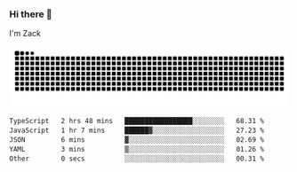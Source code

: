 ### Hi there 👋
I'm Zack

![](https://raw.githubusercontent.com/z4cki/z4cki/refs/heads/output/github-contribution-grid-snake.svg)
<!--START_SECTION:waka-->

```txt
TypeScript   2 hrs 48 mins   █████████████████░░░░░░░░   68.31 %
JavaScript   1 hr 7 mins     ██████▓░░░░░░░░░░░░░░░░░░   27.23 %
JSON         6 mins          ▓░░░░░░░░░░░░░░░░░░░░░░░░   02.69 %
YAML         3 mins          ▒░░░░░░░░░░░░░░░░░░░░░░░░   01.26 %
Other        0 secs          ░░░░░░░░░░░░░░░░░░░░░░░░░   00.31 %
```

<!--END_SECTION:waka-->
